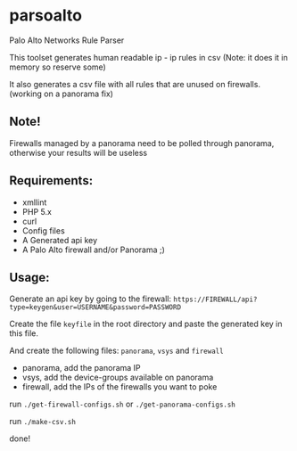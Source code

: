 parsoalto
=========

Palo Alto Networks Rule Parser

This toolset generates human readable ip - ip rules in csv (Note: it does it in memory so reserve some)

It also generates a csv file with all rules that are unused on firewalls. (working on a panorama fix)

Note! 
---
Firewalls managed by a panorama need to be polled through panorama, otherwise your results will be useless

Requirements:
---
 - xmllint 
 - PHP 5.x
 - curl
 - Config files
 - A Generated api key
 - A Palo Alto firewall and/or Panorama ;)

Usage:
---
Generate an api key by going to the firewall:
 `https://FIREWALL/api?type=keygen&user=USERNAME&password=PASSWORD`

Create the file `keyfile` in the root directory and paste the generated key in this file.

And create the following files: `panorama`, `vsys` and `firewall`
 - panorama, add the panorama IP
 - vsys, add the device-groups available on panorama
 - firewall, add the IPs of the firewalls you want to poke

run `./get-firewall-configs.sh` or `./get-panorama-configs.sh`

run `./make-csv.sh`

done!
